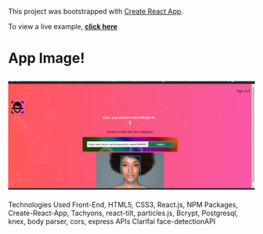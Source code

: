 This project was bootstrapped with [Create React App](https://github.com/facebook/create-react-app).

To view a live example, **[click here](https://face-detection-game.herokuapp.com/)**

# App Image!

<h2 align="center">
  <img src="faceimage.png" alt="Look up!" width="600px" />
  <br>
</h2>


Technologies Used
Front-End, HTML5, CSS3, React.js, NPM Packages, Create-React-App, Tachyons,
react-tilt, particles.js, Bcrypt, Postgresql, knex, body parser, cors, express
APIs
Clarifai  face-detectionAPI
